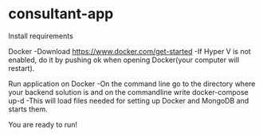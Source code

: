 # consultant-app
Install requirements

Docker
-Download  https://www.docker.com/get-started
-If Hyper V is not enabled, do it by pushing ok when opening Docker(your computer will restart).

Run application on Docker
-On the command line go to the directory where your backend solution is and on the commandline write docker-compose up-d
	-This will load files needed for setting up Docker and MongoDB and starts them.

You are ready to run!
